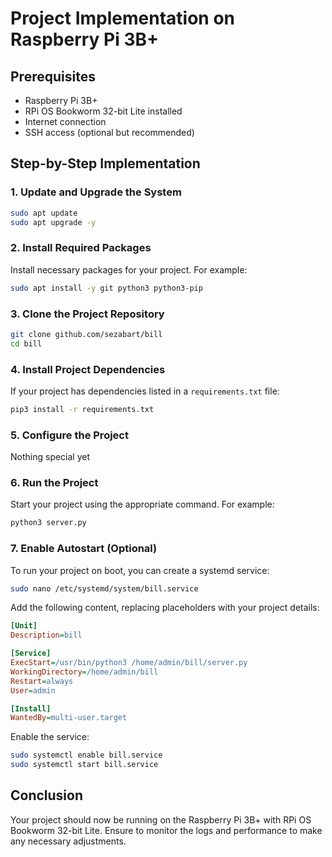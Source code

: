# Project Implementation on Raspberry Pi 3B+

## Prerequisites
- Raspberry Pi 3B+
- RPi OS Bookworm 32-bit Lite installed
- Internet connection
- SSH access (optional but recommended)

## Step-by-Step Implementation

### 1. Update and Upgrade the System
```sh
sudo apt update
sudo apt upgrade -y
```

### 2. Install Required Packages
Install necessary packages for your project. For example:
```sh
sudo apt install -y git python3 python3-pip
```

### 3. Clone the Project Repository

```sh
git clone github.com/sezabart/bill
cd bill
```

### 4. Install Project Dependencies
If your project has dependencies listed in a `requirements.txt` file:
```sh
pip3 install -r requirements.txt
```

### 5. Configure the Project
Nothing special yet

### 6. Run the Project
Start your project using the appropriate command. For example:
```sh
python3 server.py
```

### 7. Enable Autostart (Optional)
To run your project on boot, you can create a systemd service:
```sh
sudo nano /etc/systemd/system/bill.service
```
Add the following content, replacing placeholders with your project details:
```ini
[Unit]
Description=bill

[Service]
ExecStart=/usr/bin/python3 /home/admin/bill/server.py
WorkingDirectory=/home/admin/bill
Restart=always
User=admin

[Install]
WantedBy=multi-user.target
```
Enable the service:
```sh
sudo systemctl enable bill.service
sudo systemctl start bill.service
```

## Conclusion
Your project should now be running on the Raspberry Pi 3B+ with RPi OS Bookworm 32-bit Lite. Ensure to monitor the logs and performance to make any necessary adjustments.
